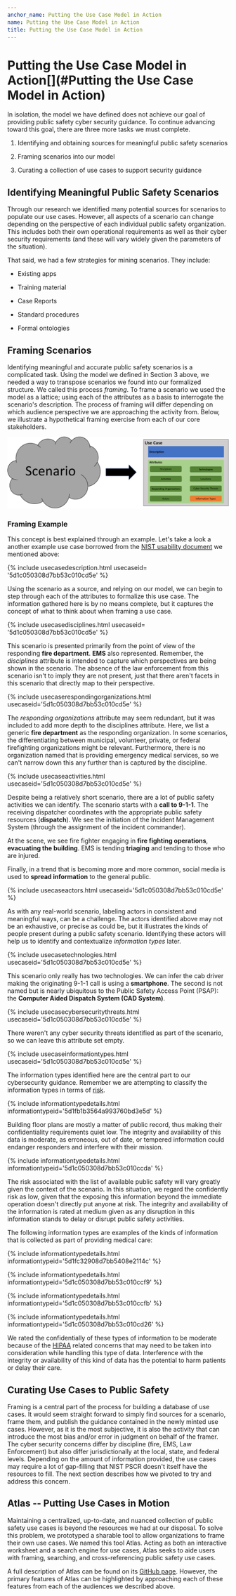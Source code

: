```yaml
---
anchor_name: Putting the Use Case Model in Action
name: Putting the Use Case Model in Action
title: Putting the Use Case Model in Action
---
```


Putting the Use Case Model in Action[](#Putting the Use Case Model in Action)
=============================================================================

In isolation, the model we have defined does not achieve our goal of
providing public safety cyber security guidance. To continue advancing
toward this goal, there are three more tasks we must complete.

1.  Identifying and obtaining sources for meaningful public safety
    scenarios

2.  Framing scenarios into our model

3.  Curating a collection of use cases to support security guidance

Identifying Meaningful Public Safety Scenarios
----------------------------------------------

Through our research we identified many potential sources for scenarios
to populate our use cases. However, all aspects of a scenario can change
depending on the perspective of each individual public safety
organization. This includes both their own operational requirements as
well as their cyber security requirements (and these will vary widely
given the parameters of the situation).

That said, we had a few strategies for mining scenarios. They include:

-   Existing apps

-   Training material

-   Case Reports

-   Standard procedures

-   Formal ontologies

Framing Scenarios
-----------------

Identifying meaningful and accurate public safety scenarios is a
complicated task. Using the model we defined in Section 3 above, we
needed a way to transpose scenarios we found into our formalized
structure. We called this process *framing*. To frame a scenario we used
the model as a lattice; using each of the attributes as a basis to
interrogate the scenario's description. The process of framing will
differ depending on which audience perspective we are approaching the
activity from. Below, we illustrate a hypothetical framing exercise from
each of our core stakeholders.

<img src="../media/file4.png" class="report_figure" />

### Framing Example

This concept is best explained through an example. Let's take a look a
another example use case borrowed from the [NIST usability
document](https://inet.nist.gov/admr/coronavirus-covid-19-guidance-faqs/telework-resources-faqs)
we mentioned above:

{% include usecasedescription.html usecaseid= '5d1c050308d7bb53c010cd5e'
%}

Using the scenario as a source, and relying on our model, we can begin
to step through each of the attributes to formalize this use case. The
information gathered here is by no means complete, but it captures the
concept of what to think about when framing a use case.

{% include usecasedisciplines.html usecaseid= '5d1c050308d7bb53c010cd5e'
%}

This scenario is presented primarily from the point of view of the
responding **fire department**. **EMS** also represented. Remember, the
*disciplines* attribute is intended to capture which perspectives are
being shown in the scenario. The absence of the law enforcement from
this scenario isn't to imply they are not present, just that there
aren't facets in this scenario that directly map to their perspective.

{% include usecaserespondingorganizations.html
usecaseid='5d1c050308d7bb53c010cd5e' %}

The *responding organizations* attribute may seem redundant, but it was
included to add more depth to the disciplines attribute. Here, we list a
generic **fire department** as the responding organization. In some
scenarios, the differentiating between municipal, volunteer, private, or
federal firefighting organizations might be relevant. Furthermore, there
is no organization named that is providing emergency medical services,
so we can't narrow down this any further than is captured by the
discipline.

{% include usecaseactivities.html usecaseid='5d1c050308d7bb53c010cd5e'
%}

Despite being a relatively short scenario, there are a lot of public
safety activities we can identify. The scenario starts with a **call to
9-1-1**. The receiving dispatcher coordinates with the appropriate
public safety resources (**dispatch**). We see the initiation of the
Incident Management System (through the assignment of the incident
commander).

At the scene, we see fire fighter engaging in **fire fighting
operations**, **evacuating the building**. EMS is tending **triaging**
and tending to those who are injured.

Finally, in a trend that is becoming more and more common, social media
is used to **spread information** to the general public.

{% include usecaseactors.html usecaseid='5d1c050308d7bb53c010cd5e' %}

As with any real-world scenario, labeling actors in consistent and
meaningful ways, can be a challenge. The actors identified above may not
be an exhaustive, or precise as could be, but it illustrates the kinds
of people present during a public safety scenario. Identifying these
actors will help us to identify and contextualize *information types*
later.

{% include usecasetechnologies.html usecaseid='5d1c050308d7bb53c010cd5e'
%}

This scenario only really has two technologies. We can infer the cab
driver making the originating 9-1-1 call is using a **smartphone**. The
second is not named but is nearly ubiquitous to the Public Safety Access
Point (PSAP): the **Computer Aided Dispatch System (CAD System)**.

{% include usecasecybersecuritythreats.html
usecaseid='5d1c050308d7bb53c010cd5e' %}

There weren't any cyber security threats identified as part of the
scenario, so we can leave this attribute set empty.

{% include usecaseinformationtypes.html
usecaseid='5d1c050308d7bb53c010cd5e' %}

The information types identified here are the central part to our
cybersecurity guidance. Remember we are attempting to classify the
information types in terms of
[risk](https://csrc.nist.gov/glossary/term/risk).

{% include informationtypedetails.html
informationtypeid='5d1fb1b3564a993760bd3e5d' %}

Building floor plans are mostly a matter of public record, thus making
their confidentiality requirements quiet low. The integrity and
availability of this data is moderate, as erroneous, out of date, or
tempered information could endanger responders and interfere with their
mission.

{% include informationtypedetails.html
informationtypeid='5d1c050308d7bb53c010ccda' %}

The risk associated with the list of available public safety will vary
greatly given the context of the scenario. In this situation, we regard
the confidently risk as low, given that the exposing this information
beyond the immediate operation doesn't directly put anyone at risk. The
integrity and availability of the information is rated at medium given
as any disruption in this information stands to delay or disrupt public
safety activities.

The following information types are examples of the kinds of information
that is collected as part of providing medical care:

{% include informationtypedetails.html
informationtypeid='5d1fc32908d7bb5408e2114c' %}

{% include informationtypedetails.html
informationtypeid='5d1c050308d7bb53c010ccf9' %}

{% include informationtypedetails.html
informationtypeid='5d1c050308d7bb53c010ccfb' %}

{% include informationtypedetails.html
informationtypeid='5d1c050308d7bb53c010cd26' %}

We rated the confidentially of these types of information to be moderate
because of the
<a href="https://www.hhs.gov/hipaa/index.html" class="external">HIPAA</a>
related concerns that may need to be taken into consideration while
handling this type of data. Interference with the integrity or
availability of this kind of data has the potential to harm patients or
delay their care.

Curating Use Cases to Public Safety
-----------------------------------

Framing is a central part of the process for building a database of use
cases. It would seem straight forward to simply find sources for a
scenario, frame them, and publish the guidance contained in the newly
minted use cases. However, as it is the most subjective, it is also the
activity that can introduce the most bias and/or error in judgment on
behalf of the framer. The cyber security concerns differ by discipline
(fire, EMS, Law Enforcement) but also differ jurisdictionally at the
local, state, and federal levels. Depending on the amount of information
provided, the use cases may require a lot of gap-filling that NIST PSCR
doesn't itself have the resources to fill. The next section describes
how we pivoted to try and address this concern.

Atlas -- Putting Use Cases in Motion
------------------------------------

Maintaining a centralized, up-to-date, and nuanced collection of public
safety use cases is beyond the resources we had at our disposal. To
solve this problem, we prototyped a sharable tool to allow organizations
to frame their own use cases. We named this tool Atlas. Acting as both
an interactive worksheet and a search engine for use cases, Atlas seeks
to aide users with framing, searching, and cross-referencing public
safety use cases.

A full description of Atlas can be found on its [GitHub
page](https://gitlab.nist.gov/gitlab/public-safety-atlas/atlas).
However, the primary features of Atlas can be highlighted by approaching
each of these features from each of the audiences we described above.
